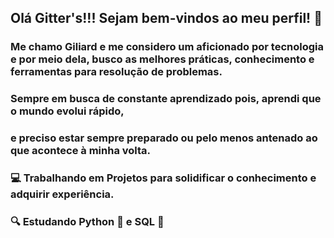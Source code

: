 ## Olá Gitter's!!! Sejam bem-vindos ao meu perfil! 👋

### Me chamo Giliard e me considero um aficionado por tecnologia e por meio dela, busco as melhores práticas, conhecimento e ferramentas para resolução de problemas.

### Sempre em busca de constante aprendizado pois, aprendi que o mundo evolui rápido,
### e preciso estar sempre preparado ou pelo menos antenado ao que acontece à minha volta.

### :computer: Trabalhando em Projetos para solidificar o conhecimento e adquirir experiência.

### :mag: Estudando Python :snake: e SQL :seedling:


<!--
**Gil-2130/Gil-2130** is a ✨ _special_ ✨ repository because its `README.md` (this file) appears on your GitHub profile.

Here are some ideas to get you started:

- 🔭 Atualmente trabalhando em projetos
- 🌱 I’m currently learning ...
- 👯 I’m looking to collaborate on ...
- 🤔 I’m looking for help with ...
- 💬 Ask me about ...
- 📫 How to reach me: ...
- 😄 Pronouns: ...
- ⚡ Fun fact: ...
-->
